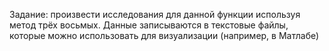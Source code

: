 Задание: произвести исследования для данной функции используя метод трёх восьмых.
Данные записываются в текстовые файлы, которые можно использовать для визуализации (например, в Матлабе)
